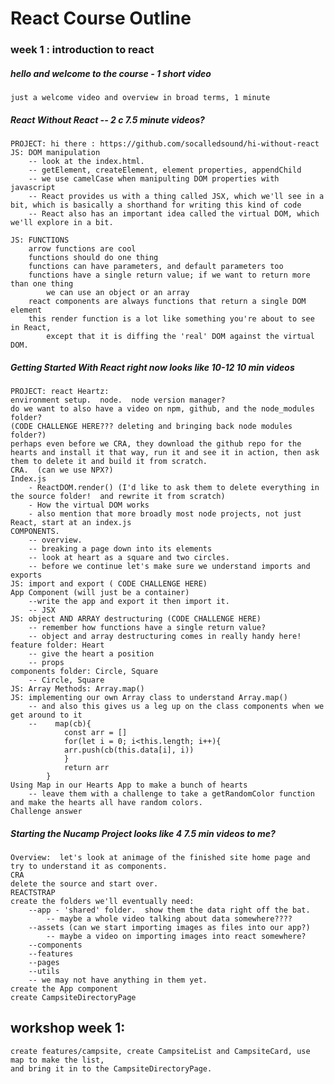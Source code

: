 # React Course Outline

### week 1 : introduction to react

##### hello and welcome to the course - 1 short video

    just a welcome video and overview in broad terms, 1 minute

##### React Without React -- 2 c 7.5 minute videos?

    PROJECT: hi there : https://github.com/socalledsound/hi-without-react
    JS: DOM manipulation
        -- look at the index.html.
        -- getElement, createElement, element properties, appendChild
        -- we use camelCase when manipulting DOM properties with javascript
        -- React provides us with a thing called JSX, which we'll see in a bit, which is basically a shorthand for writing this kind of code
        -- React also has an important idea called the virtual DOM, which we'll explore in a bit.

    JS: FUNCTIONS
        arrow functions are cool
        functions should do one thing
        functions can have parameters, and default parameters too
        functions have a single return value; if we want to return more than one thing
            we can use an object or an array
        react components are always functions that return a single DOM element
        this render function is a lot like something you're about to see in React,
            except that it is diffing the 'real' DOM against the virtual DOM.

##### Getting Started With React right now looks like 10-12 10 min videos

    PROJECT: react Heartz:
    environment setup.  node.  node version manager?
    do we want to also have a video on npm, github, and the node_modules folder?
    (CODE CHALLENGE HERE??? deleting and bringing back node modules folder?)
    perhaps even before we CRA, they download the github repo for the hearts and install it that way, run it and see it in action, then ask them to delete it and build it from scratch.
    CRA.  (can we use NPX?)
    Index.js
        - ReactDOM.render() (I'd like to ask them to delete everything in the source folder!  and rewrite it from scratch)
        - How the virtual DOM works
        - also mention that more broadly most node projects, not just React, start at an index.js
    COMPONENTS.
        -- overview.
        -- breaking a page down into its elements
        -- look at heart as a square and two circles.
        -- before we continue let's make sure we understand imports and exports
    JS: import and export ( CODE CHALLENGE HERE)
    App Component (will just be a container)
        --write the app and export it then import it.
        -- JSX
    JS: object AND ARRAY destructuring (CODE CHALLENGE HERE)
        -- remember how functions have a single return value?
        -- object and array destructuring comes in really handy here!
    feature folder: Heart
        -- give the heart a position
        -- props
    components folder: Circle, Square
        -- Circle, Square
    JS: Array Methods: Array.map()
    JS: implementing our own Array class to understand Array.map()
        -- and also this gives us a leg up on the class components when we get around to it
        --    map(cb){
                const arr = []
                for(let i = 0; i<this.length; i++){
                arr.push(cb(this.data[i], i))
                }
                return arr
            }
    Using Map in our Hearts App to make a bunch of hearts
        -- leave them with a challenge to take a getRandomColor function and make the hearts all have random colors.
    Challenge answer

##### Starting the Nucamp Project looks like 4 7.5 min videos to me?

    Overview:  let's look at animage of the finished site home page and try to understand it as components.
    CRA
    delete the source and start over.
    REACTSTRAP
    create the folders we'll eventually need:
        --app - 'shared' folder.  show them the data right off the bat.
            -- maybe a whole video talking about data somewhere????
        --assets (can we start importing images as files into our app?)
            -- maybe a video on importing images into react somewhere?
        --components
        --features
        --pages
        --utils
        -- we may not have anything in them yet.
    create the App component
    create CampsiteDirectoryPage

## workshop week 1:

    create features/campsite, create CampsiteList and CampsiteCard, use map to make the list,
    and bring it in to the CampsiteDirectoryPage.
